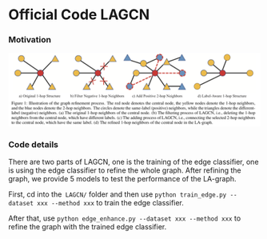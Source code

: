 # Official Code LAGCN

### Motivation

![framework](framework.png)

### Code details

There are two parts of LAGCN, one is the training of the edge classifier, one is using the edge classifier to refine the whole graph. After refining the graph, we provide 5 models to test the performance of the LA-graph.



First, cd into the` LAGCN/` folder and then use `python train_edge.py --dataset xxx --method xxx` to train the edge classifier.

After that, use `python edge_enhance.py --dataset xxx --method xxx` to refine the graph with the trained edge classifier.